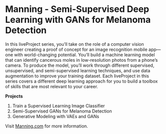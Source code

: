 # Manning - Semi-Supervised Deep Learning with GANs for Melanoma Detection

In this liveProject series, you’ll take on the role of a computer vision engineer creating a proof of concept for an image recognition mobile app—one with world-changing potential. You’ll build a machine learning model that can identify cancerous moles in low-resolution photos from a phone’s camera. To produce the model, you’ll work through different supervised, unsupervised, and semi-supervised learning techniques, and use data augmentation to improve your training dataset. Each liveProject in this series covers a different deep learning approach for you to build a toolbox of skills that are most relevant to your career.

**Projects**

 1. Train a Supervised Learning Image Classifier
 2. Semi-Supervised GANs for Melanoma Detection
 3. Generative Modeling with VAEs and GANs

Visit [Manning.com](https://www.manning.com/liveprojectseries/semi-supervised-deep-learning-with-GANs-for-melanoma-detection-series) for more information.